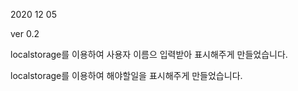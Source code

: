 2020 12 05 

ver 0.2

localstorage를 이용하여 사용자 이름으 입력받아 표시해주게 만들었습니다.

localstorage를 이용하여 해야할일을 표시해주게 만들었습니다.